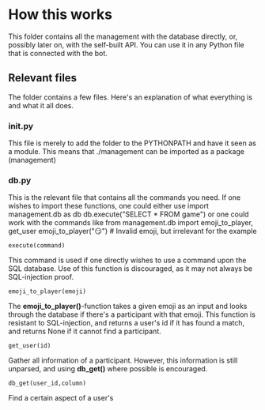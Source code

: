# How this works

This folder contains all the management with the database directly, or, possibly later on, with the self-built API. You can use it in any Python file that is connected with the bot.

## Relevant files

The folder contains a few files. Here's an explanation of what everything is and what it all does.

### __init__.py
This file is merely to add the folder to the PYTHONPATH and have it seen as a module. This means that ./management can be imported as a package (management)

### db.py
This is the relevant file that contains all the commands you need. If one wishes to import these functions, one could either use
    import management.db as db
    db.execute("SELECT * FROM game")
or one could work with the commands like
    from management.db import emoji_to_player, get_user
    emoji_to_player(":smirk:") # Invalid emoji, but irrelevant for the example

    execute(command)
This command is used if one directly wishes to use a command upon the SQL database. Use of this function is discouraged, as it may not always be SQL-injection proof.

    emoji_to_player(emoji)
The **emoji_to_player()**-function takes a given emoji as an input and looks through the database if there's a participant with that emoji. This function is resistant to SQL-injection, and returns a user's id if it has found a match, and returns None if it cannot find a participant.

    get_user(id)
Gather all information of a participant. However, this information is still unparsed, and using **db_get()** where possible is encouraged.

    db_get(user_id,column)
Find a certain aspect of a user's 
